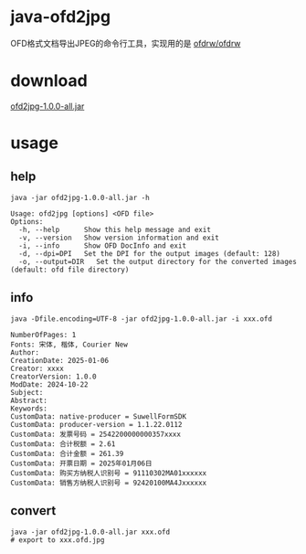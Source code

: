 # java-ofd2jpg
OFD格式文档导出JPEG的命令行工具，实现用的是 [ofdrw/ofdrw](https://github.com/ofdrw/ofdrw)

# download
[ofd2jpg-1.0.0-all.jar](https://github.com/sssxyd/java-ofd2jpg/releases/download/1.0.0/ofd2jpg-1.0.0-all.jar)

# usage
## help
  ```shell
  java -jar ofd2jpg-1.0.0-all.jar -h
  ```
  ```text
  Usage: ofd2jpg [options] <OFD file>
  Options:
    -h, --help      Show this help message and exit
    -v, --version   Show version information and exit
    -i, --info      Show OFD DocInfo and exit
    -d, --dpi=DPI   Set the DPI for the output images (default: 128)
    -o, --output=DIR   Set the output directory for the converted images (default: ofd file directory)
  ```
## info
  ```shell
  java -Dfile.encoding=UTF-8 -jar ofd2jpg-1.0.0-all.jar -i xxx.ofd
  ```
  ```
  NumberOfPages: 1
  Fonts: 宋体, 楷体, Courier New
  Author: 
  CreationDate: 2025-01-06
  Creator: xxxx
  CreatorVersion: 1.0.0
  ModDate: 2024-10-22
  Subject: 
  Abstract: 
  Keywords: 
  CustomData: native-producer = SuwellFormSDK
  CustomData: producer-version = 1.1.22.0112
  CustomData: 发票号码 = 2542200000000357xxxx
  CustomData: 合计税额 = 2.61
  CustomData: 合计金额 = 261.39
  CustomData: 开票日期 = 2025年01月06日
  CustomData: 购买方纳税人识别号 = 91110302MA01xxxxxx
  CustomData: 销售方纳税人识别号 = 92420100MA4Jxxxxxx
  ```
## convert
   ```shell
   java -jar ofd2jpg-1.0.0-all.jar xxx.ofd
   # export to xxx.ofd.jpg
   ```
   
